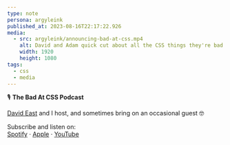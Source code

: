 ```yaml
---
type: note
persona: argyleink
published_at: 2023-08-16T22:17:22.926
media:
  - src: argyleink/announcing-bad-at-css.mp4
    alt: David and Adam quick cut about all the CSS things they're bad at.
    width: 1920
    height: 1080
tags: 
  - css
  - media
---
```


🎙️ **The Bad At CSS Podcast**  

[David East](https://twitter.com/_davideast) and I host, and sometimes bring on an occasional guest 🤓

Subscribe and listen on:<br>
[Spotify](https://open.spotify.com/show/5vtb28Q1QNzgv07v9LzpGp) · 
[Apple](https://podcasts.apple.com/us/podcast/bad-at-css/id1702605487) · 
[YouTube](https://www.youtube.com/watch?v=N3S0GQ-oK_4&t=1s)